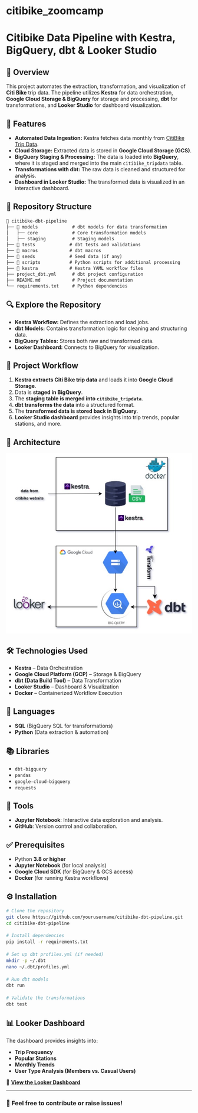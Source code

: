 # citibike_zoomcamp
# Citibike Data Pipeline with Kestra, BigQuery, dbt & Looker Studio

## 📌 Overview
This project automates the extraction, transformation, and visualization of **Citi Bike** trip data. The pipeline utilizes **Kestra** for data orchestration, **Google Cloud Storage & BigQuery** for storage and processing, **dbt** for transformations, and **Looker Studio** for dashboard visualization.

## 🚀 Features
- **Automated Data Ingestion:** Kestra fetches data monthly from [CitiBike Trip Data](https://s3.amazonaws.com/tripdata/index.html).
- **Cloud Storage:** Extracted data is stored in **Google Cloud Storage (GCS)**.
- **BigQuery Staging & Processing:** The data is loaded into **BigQuery**, where it is staged and merged into the main `citibike_tripdata` table.
- **Transformations with dbt:** The raw data is cleaned and structured for analysis.
- **Dashboard in Looker Studio:** The transformed data is visualized in an interactive dashboard.

## 📁 Repository Structure
```
📂 citibike-dbt-pipeline
├── 📂 models             # dbt models for data transformation
│   ├── core             # Core transformation models
│   ├── staging          # Staging models
├── 📂 tests             # dbt tests and validations
├── 📂 macros            # dbt macros
├── 📂 seeds             # Seed data (if any)
├── 📂 scripts           # Python scripts for additional processing
├── 📂 kestra            # Kestra YAML workflow files
├── project_dbt.yml      # dbt project configuration
├── README.md            # Project documentation
└── requirements.txt     # Python dependencies
```

## 🔍 Explore the Repository
- **Kestra Workflow:** Defines the extraction and load jobs.
- **dbt Models:** Contains transformation logic for cleaning and structuring data.
- **BigQuery Tables:** Stores both raw and transformed data.
- **Looker Dashboard:** Connects to BigQuery for visualization.

## 🔄 Project Workflow
1. **Kestra extracts Citi Bike trip data** and loads it into **Google Cloud Storage**.
2. Data is **staged in BigQuery**.
3. The **staging table is merged into `citibike_tripdata`**.
4. **dbt transforms the data** into a structured format.
5. The **transformed data is stored back in BigQuery**.
6. **Looker Studio dashboard** provides insights into trip trends, popular stations, and more.

## 🔄 Architecture
![project_Architecture_diagram](images/345.jpg)

## 🛠️ Technologies Used
- **Kestra** – Data Orchestration
- **Google Cloud Platform (GCP)** – Storage & BigQuery
- **dbt (Data Build Tool)** – Data Transformation
- **Looker Studio** – Dashboard & Visualization
- **Docker** – Containerized Workflow Execution

## 📝 Languages
- **SQL** (BigQuery SQL for transformations)
- **Python** (Data extraction & automation)

## 📚 Libraries
- `dbt-bigquery`
- `pandas`
- `google-cloud-bigquery`
- `requests`

## 🔧 Tools
- **Jupyter Notebook**: Interactive data exploration and analysis.
- **GitHub**: Version control and collaboration.

## ✅ Prerequisites
- Python **3.8 or higher**
- **Jupyter Notebook** (for local analysis)
- **Google Cloud SDK** (for BigQuery & GCS access)
- **Docker** (for running Kestra workflows)

## ⚙️ Installation
```bash
# Clone the repository
git clone https://github.com/yourusername/citibike-dbt-pipeline.git
cd citibike-dbt-pipeline

# Install dependencies
pip install -r requirements.txt

# Set up dbt profiles.yml (if needed)
mkdir -p ~/.dbt
nano ~/.dbt/profiles.yml

# Run dbt models
dbt run

# Validate the transformations
dbt test
```

## 📊 Looker Dashboard
The dashboard provides insights into:
- **Trip Frequency**
- **Popular Stations**
- **Monthly Trends**
- **User Type Analysis (Members vs. Casual Users)**

🔗 **[View the Looker Dashboard](https://lookerstudio.google.com/reporting/2bbae005-985f-42d0-86b9-49bf53debeac)**

---
### 📩 Feel free to contribute or raise issues!
